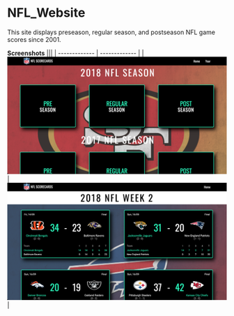 # NFL_Website

This site displays preseason, regular season, and postseason NFL game scores since 2001.

**Screenshots**
|||
| ------------- | ------------- |
| ![Home](https://github.com/imathur1/NFL_Website/blob/master/screenshots/NFL-1.png)  | ![Scores](https://github.com/imathur1/NFL_Website/blob/master/screenshots/NFL-2.png)  |
